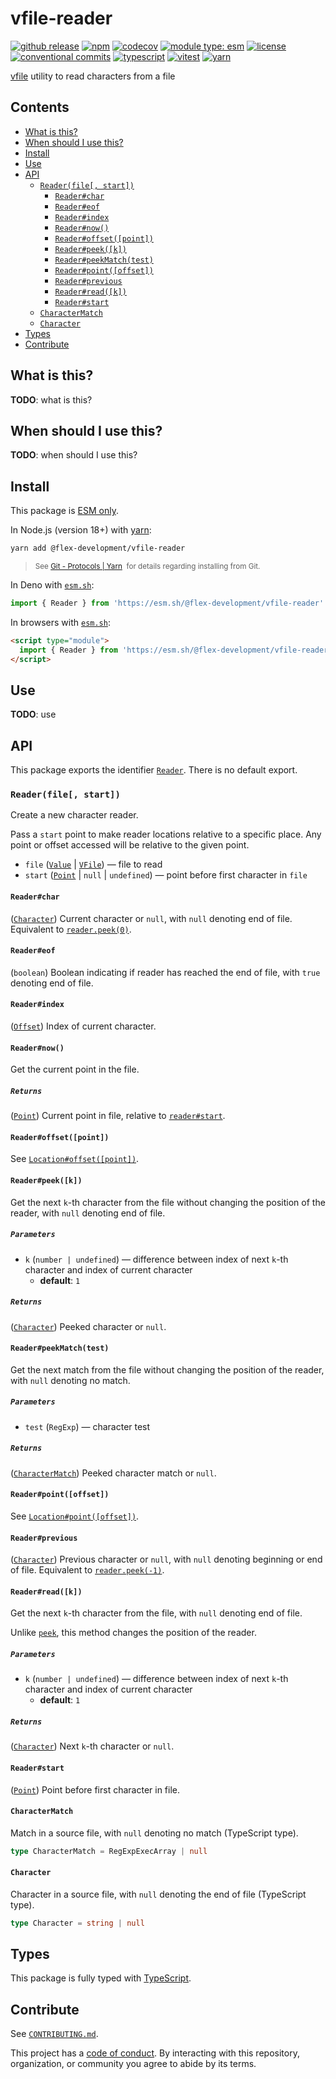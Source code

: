 # vfile-reader

[![github release](https://img.shields.io/github/v/release/flex-development/vfile-reader.svg?include_prereleases&sort=semver)](https://github.com/flex-development/vfile-reader/releases/latest)
[![npm](https://img.shields.io/npm/v/@flex-development/vfile-reader.svg)](https://npmjs.com/package/@flex-development/vfile-reader)
[![codecov](https://codecov.io/gh/flex-development/vfile-reader/graph/badge.svg?token=XJBC8OxhNZ)](https://codecov.io/gh/flex-development/vfile-reader)
[![module type: esm](https://img.shields.io/badge/module%20type-esm-brightgreen)](https://github.com/voxpelli/badges-cjs-esm)
[![license](https://img.shields.io/github/license/flex-development/vfile-reader.svg)](LICENSE.md)
[![conventional commits](https://img.shields.io/badge/-conventional%20commits-fe5196?logo=conventional-commits&logoColor=ffffff)](https://conventionalcommits.org/)
[![typescript](https://img.shields.io/badge/-typescript-3178c6?logo=typescript&logoColor=ffffff)](https://typescriptlang.org/)
[![vitest](https://img.shields.io/badge/-vitest-6e9f18?style=flat&logo=vitest&logoColor=ffffff)](https://vitest.dev/)
[![yarn](https://img.shields.io/badge/-yarn-2c8ebb?style=flat&logo=yarn&logoColor=ffffff)](https://yarnpkg.com/)

[vfile][vfile] utility to read characters from a file

## Contents

- [What is this?](#what-is-this)
- [When should I use this?](#when-should-i-use-this)
- [Install](#install)
- [Use](#use)
- [API](#api)
  - [`Reader(file[, start])`](#readerfile-start)
    - [`Reader#char`](#readerchar)
    - [`Reader#eof`](#readereof)
    - [`Reader#index`](#readerindex)
    - [`Reader#now()`](#readernow)
    - [`Reader#offset([point])`](#readeroffsetpoint)
    - [`Reader#peek([k])`](#readerpeekk)
    - [`Reader#peekMatch(test)`](#readerpeekmatchtest)
    - [`Reader#point([offset])`](#readerpointoffset)
    - [`Reader#previous`](#readerprevious)
    - [`Reader#read([k])`](#readerreadk)
    - [`Reader#start`](#readerstart)
  - [`CharacterMatch`](#charactermatch)
  - [`Character`](#character)
- [Types](#types)
- [Contribute](#contribute)

## What is this?

**TODO**: what is this?

## When should I use this?

**TODO**: when should I use this?

## Install

This package is [ESM only][esm].

In Node.js (version 18+) with [yarn][yarn]:

```sh
yarn add @flex-development/vfile-reader
```

<blockquote>
  <small>
    See <a href='https://yarnpkg.com/protocol/git'>Git - Protocols | Yarn</a>
    &nbsp;for details regarding installing from Git.
  </small>
</blockquote>

In Deno with [`esm.sh`][esmsh]:

```ts
import { Reader } from 'https://esm.sh/@flex-development/vfile-reader'
```

In browsers with [`esm.sh`][esmsh]:

```html
<script type="module">
  import { Reader } from 'https://esm.sh/@flex-development/vfile-reader'
</script>
```

## Use

**TODO**: use

## API

This package exports the identifier [`Reader`](#readerfile-start). There is no default export.

### `Reader(file[, start])`

Create a new character reader.

Pass a `start` point to make reader locations relative to a specific place. Any point or offset accessed will be
relative to the given point.

- `file` ([`Value`][vfile-value] | [`VFile`][vfile-api]) &mdash; file to read
- `start` ([`Point`][point] | `null` | `undefined`) &mdash; point before first character in `file`

#### `Reader#char`

([`Character`](#character)) Current character or `null`, with `null` denoting end of file. Equivalent to
[`reader.peek(0)`](#readerpeekk).

#### `Reader#eof`

(`boolean`) Boolean indicating if reader has reached the end of file, with `true` denoting end of file.

#### `Reader#index`

([`Offset`][offset]) Index of current character.

#### `Reader#now()`

Get the current point in the file.

##### `Returns`

([`Point`][point]) Current point in file, relative to [`reader#start`](#readerstart).

#### `Reader#offset([point])`

See [`Location#offset([point])`][locationoffset-point].

#### `Reader#peek([k])`

Get the next `k`-th character from the file without changing the position of the reader, with `null` denoting end of
file.

##### `Parameters`

- `k` (`number | undefined`) &mdash; difference between index of next `k`-th character and index of current character
  - **default**: `1`

##### `Returns`

([`Character`](#character)) Peeked character or `null`.

#### `Reader#peekMatch(test)`

Get the next match from the file without changing the position of the reader, with `null` denoting no match.

##### `Parameters`

- `test` (`RegExp`) &mdash; character test

##### `Returns`

([`CharacterMatch`](#charactermatch)) Peeked character match or `null`.

#### `Reader#point([offset])`

See [`Location#point([offset])`][locationpoint-offset].

#### `Reader#previous`

([`Character`](#character)) Previous character or `null`, with `null` denoting beginning or end of file. Equivalent to
[`reader.peek(-1)`](#readerpeekk).

#### `Reader#read([k])`

Get the next `k`-th character from the file, with `null` denoting end of file.

Unlike [`peek`](#readerpeekk), this method changes the position of the reader.

##### `Parameters`

- `k` (`number | undefined`) &mdash; difference between index of next `k`-th character and index of current character
  - **default**: `1`

##### `Returns`

([`Character`](#character)) Next `k`-th character or `null`.

#### `Reader#start`

([`Point`][point]) Point before first character in file.

#### `CharacterMatch`

Match in a source file, with `null` denoting no match (TypeScript type).

```ts
type CharacterMatch = RegExpExecArray | null
```

#### `Character`

Character in a source file, with `null` denoting the end of file (TypeScript type).

```ts
type Character = string | null
```

## Types

This package is fully typed with [TypeScript][typescript].

## Contribute

See [`CONTRIBUTING.md`](CONTRIBUTING.md).

This project has a [code of conduct](CODE_OF_CONDUCT.md). By interacting with this repository, organization, or
community you agree to abide by its terms.

[esm]: https://gist.github.com/sindresorhus/a39789f98801d908bbc7ff3ecc99d99c
[esmsh]: https://esm.sh/
[locationoffset-point]: https://github.com/flex-development/vfile-location#locationoffsetpoint
[locationpoint-offset]: https://github.com/flex-development/vfile-location#locationpointoffset
[offset]: https://github.com/flex-development/unist-util-types#offset
[point]: https://github.com/flex-development/vfile-location#point
[typescript]: https://www.typescriptlang.org
[vfile-api]: https://github.com/vfile/vfile#vfileoptions
[vfile-value]: https://github.com/vfile/vfile#value
[vfile]: https://github.com/vfile/vfile
[yarn]: https://yarnpkg.com
